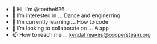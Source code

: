 - 👋 Hi, I’m @toetheif26
- 👀 I’m interested in ... Dance and enginerring
- 🌱 I’m currently learning ... How to code
- 💞️ I’m looking to collaborate on ... A app
- 📫 How to reach me ... kendal.reaves@coopersteam.org

<!---
toetheif26/toetheif26 is a ✨ special ✨ repository because its `README.md` (this file) appears on your GitHub profile.
You can click the Preview link to take a look at your changes.
--->
